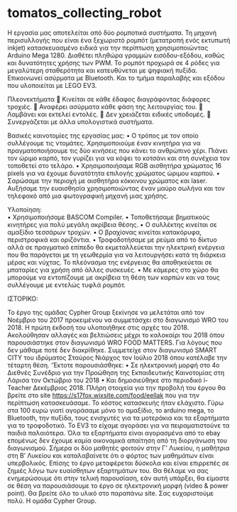 # tomatos_collecting_robot
Η εργασία μας αποτελείται από δύο ρομποτικά συστήματα. Τη μηχανή περισυλλογής που είναι ένα ξεχωριστό ρομπότ (μετατροπή ενός εκτυπωτή inkjet) κατασκευασμένο ειδικά για την περίπτωση χρησιμοποιώντας Arduino Mega 1280. Διαθέτει πληθώρα γραμμών εισόδου-εξόδου, καθώς και δυνατότητες χρήσης των PWM. Το ρομπότ προχωρά σε 4 ρόδες για μεγαλύτερη σταθερότητα και κατευθύνεται με ψηφιακή πυξίδα. Επικοινωνεί ασύρματα με Bluetooth. Και το τμήμα παραλαβής και εξόδου που υλοποιείται με LEGO EV3.

Πλεονεκτήματα
	Κινείται σε κάθε έδαφος διαγράφοντας διάφορες τροχιές.
	Αναφέρει ασύρματα κάθε φάση της λειτουργίας του.
	Λαμβάνει και εκτελεί εντολές.
	Δεν χρειάζεται ειδικές υποδομές.
	Συνεργάζεται με άλλα υπολογιστικά συστήματα.

Βασικές καινοτομίες της εργασίας μας:
•	Ο τρόπος με τον οποίο συλλέγουμε τις ντομάτες. Χρησιμοποιούμε έναν κινητήρα για να πραγματοποιήσουμε τις δύο κινήσεις που κάνει το ανθρώπινο χέρι. Πιάνει τον ώριμο καρπό, τον γυρίζει για να κόψει το κοτσάνι και στη συνέχεια τον τοποθετεί στο τελάρο. 
•	Χρησιμοποιήσαμε RGB αισθητήρα χρώματος 16 pixels για να έχουμε δυνατότητα επιλογής χρώματος ώριμου καρπού. 
•	Σαρώσαμε την περιοχή με αισθητήρα κόκκινου χρώματος και laser. Αυξήσαμε την ευαισθησία χρησιμοποιώντας έναν μαύρο σωλήνα και τον τηλεφακό από μια φωτογραφική μηχανή μιας χρήσης. 

Υλοποίηση:   
•	Χρησιμοποιήσαμε BASCOM Compiler.
•	Τοποθετήσαμε βηματικούς κινητήρες για πολύ μεγάλη ακρίβεια θέσης. 
•	Ο συλλέκτης κινείται σε αμαξίδιο τεσσάρων τροχών.
•	Ο βραχίονας κινείται κατακόρυφα, περιστροφικά και οριζόντια.
•	Τροφοδοτήσαμε με ρεύμα από το δίκτυο αλλά σε πραγματικό επίπεδο θα εκμεταλλεύεται την ηλεκτρική ενέργεια που θα παράγεται με τη γεωθερμία για να λειτουργήσει κατά τη διάρκεια μέρας και νύχτας. Το πλεόνασμα της ενέργειας θα  αποθηκεύεται  σε μπαταρίες για χρήση από άλλες συσκευές. 
•	Με κάμερες στο χώρο θα μπορούμε να εντοπίζουμε με ακρίβεια τη θέση των καρπών και να τους συλλέγουμε με εντελώς τυφλά ρομπότ.

ΙΣΤΟΡΙΚΟ:

Το έργο της ομάδας Cypher Group ξεκίνησε να μελετάται από τον Νοέμβριο του 2017 προκειμένου να συμμετάσχει στο διαγωνισμό WRO του 2018. Η πρώτη έκδοσή του υλοποιήθηκε στις αρχές του 2018. 
Ακολούθησαν αλλαγές και βελτιώσεις μέχρι το καλοκαίρι του 2018 όπου παρουσιάστηκε στον διαγωνισμό WRO FOOD MATTERS. Για λόγους που δεν μάθαμε ποτέ δεν διακρίθηκε.
Συμμετείχε στον διαγωνισμό SMART CITY  του ιδρύματος Σταύρος Νιάρχος τον Ιούλιο 2018 όπου κατέλαβε την τέταρτη θέση.
‘Έκτοτε παρουσιάσθηκε: 
•	Σε ηλεκτρονική μορφή στο 4ο Διεθνές Συνέδριο για την Προώθηση της Εκπαιδευτικής Καινοτομίας στη Λάρισα τον Οκτώβριο του 2018 
•	Και δημοσιεύθηκε στο περιοδικό i-Teacher Δεκέμβριος 2018.
Πλήρη στοιχεία για την προβολή του έργου θα βρείτε στο site
https://s17fox.wixsite.com/food/eellak
που για την περίπτωση κατασκευάσαμε.
Το κόστος κατασκευής ήταν ελάχιστο. Γύρω στα 100 ευρώ γιατί αγοράσαμε μόνο το αμαξίδιο, το arduino mega, το Bluetooth, την πυξίδα, τους ενισχυτές για τα μοτεράκια και τα εξαρτήματα για το τροφοδοτικό. Το EV3 το είχαμε αγοράσει για να πειραματιστούνε τα παιδιά παλαιότερα. Όλα τα εξαρτήματα είναι αγορασμένα από το ebay επομένως δεν έχουμε καμία οικονομικά απαίτηση από τη διοργάνωση του διαγωνισμού.
Σήμερα οι δύο μαθητές φοιτούν στην Γ’ Λυκείου, η μαθήτρια στη Β’ Λυκείου και καταλαβαίνετε ότι ο φόρτος των μαθημάτων είναι υπερβολικός. Επίσης το έργο μεταφέρεται δύσκολα και είναι επιρρεπές σε ζημιές λόγω των ευαίσθητων εξαρτημάτων του.
Θα θέλαμε να σας ενημερώσουμε ότι στην τελική παρουσίαση, εάν αυτή υπάρξει, θα είμαστε σε θέση να παρουσιάσουμε το έργο σε ηλεκτρονική μορφή (video & power point). Θα βρείτε όλο το υλικό στο παραπάνω site.
Σας ευχαριστούμε πολύ.
Η ομάδα Cypher Group.
